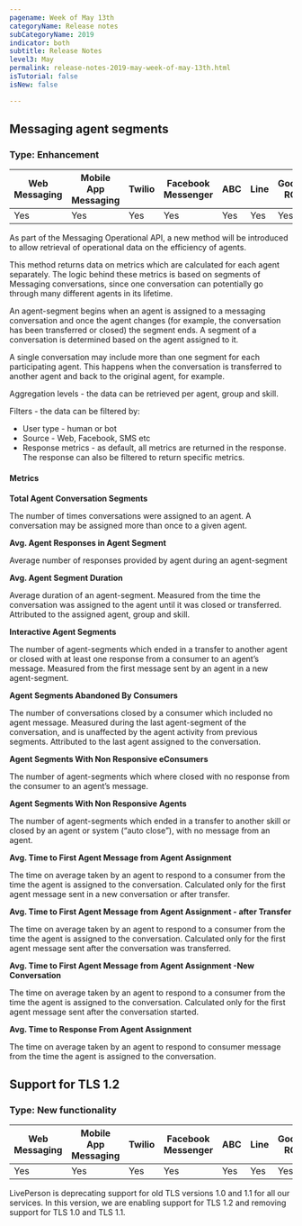 ```yaml
---
pagename: Week of May 13th
categoryName: Release notes
subCategoryName: 2019
indicator: both
subtitle: Release Notes
level3: May
permalink: release-notes-2019-may-week-of-may-13th.html
isTutorial: false
isNew: false

---
```

## Messaging agent segments

### Type: Enhancement

<table class="releasenotes">

<thead>

<tr class="categoryrow">

<th>Web Messaging</th>

<th>Mobile App Messaging</th>

<th>Twilio</th>

<th>Facebook Messenger</th>

<th>ABC</th>

<th>Line</th>

<th>Google RCS</th>

<th>Google My Business</th>

<th>WhatsApp Business</th>

<th>CM</th>

<th>Chat</th>

</tr>

</thead>

<tbody>

<tr>

<td>Yes</td>

<td>Yes</td>

<td>Yes</td>

<td>Yes</td>

<td>Yes</td>

<td>Yes</td>

<td>Yes</td>

<td>Yes</td>

<td>Yes</td>

<td>Yes</td>

<td>No</td>

</tr>

</tbody>

</table>

As part of the Messaging Operational API, a new method will be introduced to allow retrieval of operational data on the efficiency of agents.

This method returns data on metrics which are calculated for each agent separately. The logic behind these metrics is based on segments of Messaging conversations, since one conversation can potentially go through many different agents in its lifetime.

An agent-segment begins when an agent is assigned to a messaging conversation and once the agent changes (for example, the conversation has been transferred or closed) the segment ends. A segment of a conversation is determined based on the agent assigned to it.

A single conversation may include more than one segment for each participating agent. This happens when the conversation is transferred to another agent and back to the original agent, for example.

Aggregation levels - the data can be retrieved per agent, group and skill.

Filters - the data can be filtered by:

* User type - human or bot
* Source - Web, Facebook, SMS etc
* Response metrics - as default, all metrics are returned in the response. The response can also be filtered to return specific metrics.

#### Metrics

**Total Agent Conversation Segments**

The number of times conversations were assigned to an agent. A conversation may be assigned more than once to a given agent.

**Avg. Agent Responses in Agent Segment**

Average number of responses provided by agent during an agent-segment

**Avg. Agent Segment Duration**

Average duration of an agent-segment. Measured from the time the conversation was assigned to the agent until it was closed or transferred. Attributed to the assigned agent, group and skill.

**Interactive Agent Segments**

The number of agent-segments which ended in a transfer to another agent or closed with at least one response from a consumer to an agent’s message. Measured from the first message sent by an agent in a new agent-segment.

**Agent Segments Abandoned By Consumers**

The number of conversations closed by a consumer which included no agent message. Measured during the last agent-segment of the conversation, and is unaffected by the agent activity from previous segments. Attributed to the last agent assigned to the conversation.

**Agent Segments With Non Responsive eConsumers**

The number of agent-segments which where closed with no response from the consumer to an agent’s message.

**Agent Segments With Non Responsive Agents**

The number of agent-segments which ended in a transfer to another skill or closed by an agent or system (“auto close”), with no message from an agent.

**Avg. Time to First Agent Message from Agent Assignment**

The time on average taken by an agent to respond to a consumer from the time the agent is assigned to the conversation. Calculated only for the first agent message sent in a new conversation or after transfer.

**Avg. Time to First Agent Message from Agent Assignment - after Transfer**

The time on average taken by an agent to respond to a consumer from the time the agent is assigned to the conversation. Calculated only for the first agent message sent after the conversation was transferred.

**Avg. Time to First Agent Message from Agent Assignment -New Conversation**

The time on average taken by an agent to respond to a consumer from the time the agent is assigned to the conversation. Calculated only for the first agent message sent after the conversation started.

**Avg. Time to Response From Agent Assignment**

The time on average taken by an agent to respond to consumer message from the time the agent is assigned to the conversation.

## Support for TLS 1.2

### Type: New functionality

<table class="releasenotes">

<thead>

<tr class="categoryrow">

<th>Web Messaging</th>

<th>Mobile App Messaging</th>

<th>Twilio</th>

<th>Facebook Messenger</th>

<th>ABC</th>

<th>Line</th>

<th>Google RCS</th>

<th>Google My Business</th>

<th>WhatsApp Business</th>

<th>CM</th>

<th>Chat</th>

</tr>

</thead>

<tbody>

<tr>

<td>Yes</td>

<td>Yes</td>

<td>Yes</td>

<td>Yes</td>

<td>Yes</td>

<td>Yes</td>

<td>Yes</td>

<td>Yes</td>

<td>Yes</td>

<td>Yes</td>

<td>No</td>

</tr>

</tbody>

</table>

LivePerson is deprecating support for old TLS versions 1.0 and 1.1 for all our services. In this version, we are enabling support for TLS 1.2 and removing support for TLS 1.0 and TLS 1.1.